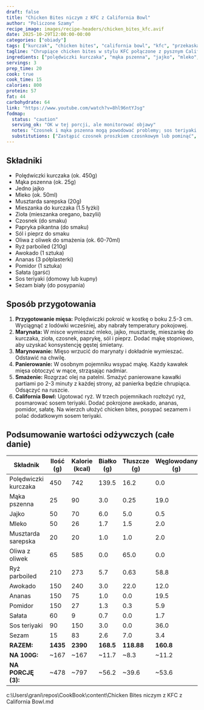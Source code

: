 ```yaml
---
draft: false
title: "Chicken Bites niczym z KFC z California Bowl"
author: "Policzone Szamy"
recipe_image: images/recipe-headers/chicken_bites_kfc.avif
date: 2025-10-29T12:00:00-00:00
categories: ["obiady"]
tags: ["kurczak", "chicken bites", "california bowl", "kfc", "przekaska"]
tagline: "Chrupiące chicken bites w stylu KFC połączone z pysznym California Bowl – idealne na przekąskę lub posiłek."
ingredients: ["polędwiczki kurczaka", "mąka pszenna", "jajko", "mleko", "muszarda sarepska", "oliwa z oliwek", "ryż parboiled", "awokado", "ananas", "pomidor", "sałata", "sos teriyaki"]
servings: 3
prep_time: 20
cook: true
cook_time: 15
calories: 800
protein: 57
fat: 44
carbohydrate: 64
link: "https://www.youtube.com/watch?v=8hl96ntYJsg"
fodmap:
  status: "caution"
  serving_ok: "OK w tej porcji, ale monitorować objawy"
  notes: "Czosnek i mąka pszenna mogą powodować problemy; sos teriyaki może zawierać gluten."
  substitutions: ["Zastąpić czosnek proszkiem czosnkowym lub pominąć", "Użyć mąki ryżowej zamiast pszennej dla panierki"]
---
```


## Składniki
*   Polędwiczki kurczaka (ok. 450g)
*   Mąka pszenna (ok. 25g)
*   Jedno jajko
*   Mleko (ok. 50ml)
*   Musztarda sarepska (20g)
*   Mieszanka do kurczaka (1.5 łyżki)
*   Zioła (mieszanka oregano, bazylii)
*   Czosnek (do smaku)
*   Papryka pikantna (do smaku)
*   Sól i pieprz do smaku
*   Oliwa z oliwek do smażenia (ok. 60-70ml)
*   Ryż parboiled (210g)
*   Awokado (1 sztuka)
*   Ananas (3 półplasterki)
*   Pomidor (1 sztuka)
*   Sałata (garść)
*   Sos teriyaki (domowy lub kupny)
*   Sezam biały (do posypania)

## Sposób przygotowania
1.  **Przygotowanie mięsa:** Polędwiczki pokroić w kostkę o boku 2.5-3 cm. Wyciągnąć z lodówki wcześniej, aby nabrały temperatury pokojowej.
2.  **Marynata:** W misce wymieszać mleko, jajko, musztardę, mieszankę do kurczaka, zioła, czosnek, paprykę, sól i pieprz. Dodać mąkę stopniowo, aby uzyskać konsystencję gęstej śmietany.
3.  **Marynowanie:** Mięso wrzucić do marynaty i dokładnie wymieszać. Odstawić na chwilę.
4.  **Panierowanie:** W osobnym pojemniku wsypać mąkę. Każdy kawałek mięsa obtoczyć w mące, strząsając nadmiar.
5.  **Smażenie:** Rozgrzać olej na patelni. Smażyć panierowane kawałki partiami po 2-3 minuty z każdej strony, aż panierka będzie chrupiąca. Odsączyć na ruszcie.
6.  **California Bowl:** Ugotować ryż. W trzech pojemnikach rozłożyć ryż, posmarować sosem teriyaki. Dodać pokrojone awokado, ananas, pomidor, sałatę. Na wierzch ułożyć chicken bites, posypać sezamem i polać dodatkowym sosem teriyaki.

## Podsumowanie wartości odżywczych (całe danie)

| Składnik           | Ilość (g) | Kalorie (kcal) | Białko (g) | Tłuszcze (g) | Węglowodany (g) |
|--------------------|-----------|----------------|------------|--------------|-----------------|
| Polędwiczki kurczaka | 450       | 742            | 139.5      | 16.2         | 0.0             |
| Mąka pszenna       | 25        | 90             | 3.0        | 0.25         | 19.0            |
| Jajko              | 50        | 70             | 6.0        | 5.0          | 0.5             |
| Mleko              | 50        | 26             | 1.7        | 1.5          | 2.0             |
| Musztarda sarepska | 20        | 20             | 1.0        | 1.0          | 2.0             |
| Oliwa z oliwek     | 65        | 585            | 0.0        | 65.0         | 0.0             |
| Ryż parboiled      | 210       | 273            | 5.7        | 0.63         | 58.8            |
| Awokado            | 150       | 240            | 3.0        | 22.0         | 12.0            |
| Ananas             | 150       | 75             | 1.0        | 0.0          | 19.5            |
| Pomidor            | 150       | 27             | 1.3        | 0.3          | 5.9             |
| Sałata             | 60        | 9              | 0.7        | 0.0          | 1.7             |
| Sos teriyaki       | 90        | 150            | 3.0        | 0.0          | 36.0            |
| Sezam              | 15        | 83             | 2.6        | 7.0          | 3.4             |
| **RAZEM:**         | **1435**  | **2390**       | **168.5**  | **118.88**   | **160.8**       |
| **NA 100G:**       | ~167      | ~167           | ~11.7      | ~8.3         | ~11.2           |
| **NA PORCJĘ (3):** | ~478      | ~797           | ~56.2      | ~39.6        | ~53.6           |

</content>
<parameter name="filePath">c:\Users\grani\repos\CookBook\content\Chicken Bites niczym z KFC z California Bowl.md